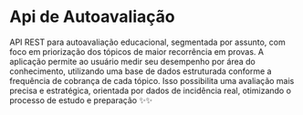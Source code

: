 # Api de Autoavaliação

API REST para autoavaliação educacional, segmentada por assunto, com foco em priorização dos tópicos de maior recorrência em provas. A aplicação permite ao usuário medir seu desempenho por área do conhecimento, utilizando uma base de dados estruturada conforme a frequência de cobrança de cada tópico. Isso possibilita uma avaliação mais precisa e estratégica, orientada por dados de incidência real, otimizando o processo de estudo e preparação ✨✨
